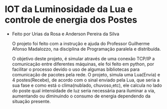 # IOT da Luminosidade da Lua e controle de energia dos Postes

- Feito por Urias da Rosa e Anderson Pereira da Silva

  O projeto foi feito com a instrução e ajuda do Professor Guilherme Afonso Madalozzo, na disciplina de Programação paralela e distribuída.

  O objetivo deste projeto, é simular através de uma conexão TCP/IP a comunicação entre diferentes máquinas, ele foi feito em python, por facilitar o processo devido o uso de algumas bibliotecas para comunicação de pacotes pela rede. O projeto, simula uma Lua(Envia) e 4 postes(Recebe), de acordo com o sinal enviado pela Lua, que seria a sua fase e como está o clima(nublado, chuvoso,etc), ele calcula no lado do poste qual intensidade de luz seria necessária para iluminar a via, aumentando ou diminuindo o consumo de energia dependendo da situação presente.
